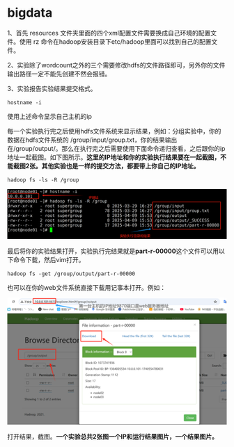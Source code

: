 # bigdata

1、首先 resources 文件夹里面的四个xml配置文件需要换成自己环境的配置文件。使用 rz 命令在hadoop安装目录下etc/hadoop里面可以找到自己的配置文件。

2、实验除了wordcount之外的三个需要修改hdfs的文件路径即可，另外你的文件输出路径一定不能先创建不然会报错。

3、实验报告实验结果提交格式。

```
hostname -i
```

使用上述命令显示自己主机的ip

每一个实验执行完之后使用hdfs文件系统来显示结果，例如：分组实验中，你的数据在hdfs文件系统的  /group/input/group.txt，你的结果输出在/group/output/。那么在执行完之后需要使用下面命令递归查看，之后跟你的ip地址一起截图。如下图所示。**这里的IP地址和你的实验执行结果要在一起截图，不能截图2张。其他实验也是一样的提交方法，都要带上你自己的IP地址。**

```
hadoop fs -ls -R /group
```

![1744190839728](images/README/1744190839728.png)

最后将你的实验结果打开，实验执行完结果就是**part-r-00000**这个文件可以用以下命令下载，然后vim打开。

```
hadoop fs -get /group/output/part-r-00000
```

也可以在你的web文件系统直接下载用记事本打开。例如：

![1744191297231](images/README/1744191297231.png)


打开结果，截图。**一个实验总共2张图一个IP和运行结果图片，一个结果图片。**
